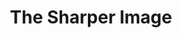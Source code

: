 ---
inv_num: 2010-132
add_credit:
url: 2010-132-the-sharper-image-exhibition-catalog
title: The Sharper Image
year: '2010'
display_year: '2010'
medium: Publication
dims: 6 x 9 x 0.35 inches
pitch:
ps:
live_url:
youtube:
related_code:
subheading: "(Exhibition Catalog)"
download:
commission:
related:
layout: things-i-made
---